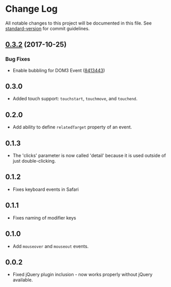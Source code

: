 # Change Log

All notable changes to this project will be documented in this file. See [standard-version](https://github.com/conventional-changelog/standard-version) for commit guidelines.

<a name="0.3.2"></a>
## [0.3.2](https://github.com/tmcw/happen/compare/v0.3.1...v0.3.2) (2017-10-25)


### Bug Fixes

* Enable bubbling for DOM3 Event ([8413443](https://github.com/tmcw/happen/commit/8413443))



## 0.3.0

* Added touch support: `touchstart`, `touchmove`, and `touchend`.

## 0.2.0

* Add ability to define `relatedTarget` property of an event.

## 0.1.3

* The 'clicks' parameter is now called 'detail' because it is used
  outside of just double-clicking.

## 0.1.2

* Fixes keyboard events in Safari

## 0.1.1

* Fixes naming of modifier keys

## 0.1.0

* Add `mouseover` and `mouseout` events.

## 0.0.2

* Fixed jQuery plugin inclusion - now works properly without jQuery available.
